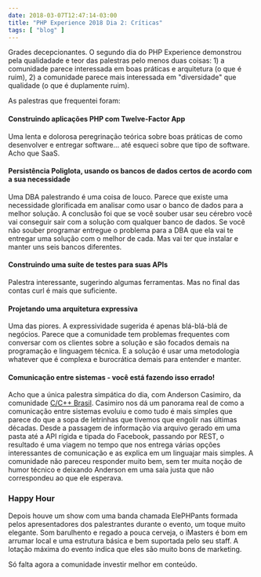 ```yaml
---
date: 2018-03-07T12:47:14-03:00
title: "PHP Experience 2018 Dia 2: Críticas"
tags: [ "blog" ]
---
```

Grades decepcionantes. O segundo dia do PHP Experience demonstrou pela qualidadade e teor das palestras pelo menos duas coisas: 1) a comunidade parece interessada em boas práticas e arquitetura (o que é ruim), 2) a comunidade parece mais interessada em "diversidade" que qualidade (o que é duplamente ruim).

As palestras que frequentei foram:

#### Construindo aplicações PHP com Twelve-Factor App

Uma lenta e dolorosa peregrinação teórica sobre boas práticas de como desenvolver e entregar software... até esqueci sobre que tipo de software. Acho que SaaS.

#### Persistência Poliglota, usando os bancos de dados certos de acordo com a sua necessidade

Uma DBA palestrando é uma coisa de louco. Parece que existe uma necessidade glorificada em analisar como usar o banco de dados para a melhor solução. A conclusão foi que se você souber usar seu cérebro você vai conseguir sair com a solução com qualquer banco de dados. Se você não souber programar entregue o problema para a DBA que ela vai te entregar uma solução com o melhor de cada. Mas vai ter que instalar e manter uns seis bancos diferentes.

#### Construindo uma suíte de testes para suas APIs

Palestra interessante, sugerindo algumas ferramentas. Mas no final das contas curl é mais que suficiente.

#### Projetando uma arquitetura expressiva

Uma das piores. A expressividade sugerida é apenas blá-blá-blá de negócios. Parece que a comunidade tem problemas frequentes com conversar com os clientes sobre a solução e são focados demais na programação e linguagem técnica. E a solução é usar uma metodologia whatever que é complexa e burocrática demais para entender e manter.

#### Comunicação entre sistemas - você está fazendo isso errado!

Acho que a única palestra simpática do dia, com Anderson Casimiro, da comunidade [C/C++ Brasil](https://groups.google.com/forum/#!forum/ccppbrasil). Casimiro nos dá um panorama real de como a comunicação entre sistemas evoluiu e como tudo é mais simples que parece do que a sopa de letrinhas que tivemos que engolir nas últimas décadas. Desde a passagem de informação via arquivo gerado em uma pasta até a API rígida e tipada do Facebook, passando por REST, o resultado é uma viagem no tempo que nos entrega várias opções interessantes de comunicação e as explica em um linguajar mais simples. A comunidade não pareceu responder muito bem, sem ter muita noção de humor técnico e deixando Anderson em uma saia justa que não correspondeu ao que ele esperava.

### Happy Hour

Depois houve um show com uma banda chamada ElePHPants formada pelos apresentadores dos palestrantes durante o evento, um toque muito elegante. Som barulhento e regado a pouca cerveja, o iMasters é bom em arrumar local e uma estrutura básica e bem suportada pelo seu staff. A lotação máxima do evento indica que eles são muito bons de marketing.

Só falta agora a comunidade investir melhor em conteúdo.
